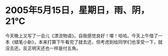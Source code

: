 # 2005年5月15日，星期日，雨、阴，21℃
今天晚上又写了一会儿《漂流物语》。自我感觉良好！㖿！哈哈。今天上午借了一本《蜡笔小新》，本来打算下午看完了就去还，但考虑到给同学们也享受一下，就没去还。反正明天还也一样是付五角。

